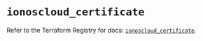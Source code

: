 # `ionoscloud_certificate`

Refer to the Terraform Registry for docs: [`ionoscloud_certificate`](https://registry.terraform.io/providers/ionos-cloud/ionoscloud/6.6.0/docs/resources/certificate).
